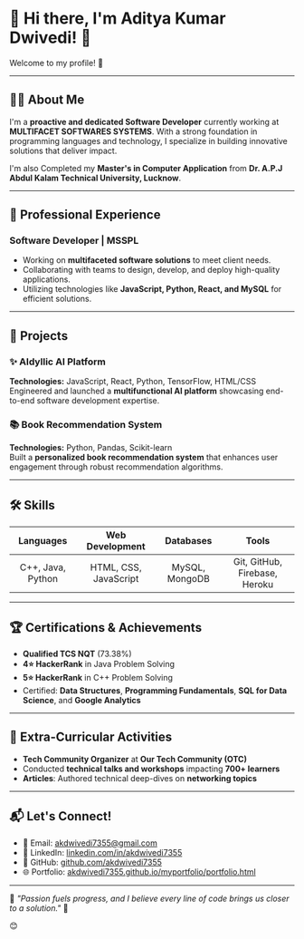 # 🌟 Hi there, I'm **Aditya Kumar Dwivedi**! 👋  

Welcome to my profile! 🚀  

---

## 👨‍💻 **About Me**  
I'm a **proactive and dedicated Software Developer** currently working at **MULTIFACET SOFTWARES SYSTEMS**. With a strong foundation in programming languages and technology, I specialize in building innovative solutions that deliver impact.  

I'm also Completed my **Master's in Computer Application** from **Dr. A.P.J Abdul Kalam Technical University, Lucknow**.

---

## 💼 **Professional Experience**  

### **Software Developer | MSSPL**  
- Working on **multifaceted software solutions** to meet client needs.  
- Collaborating with teams to design, develop, and deploy high-quality applications.  
- Utilizing technologies like **JavaScript, Python, React, and MySQL** for efficient solutions.  

---

## 🚀 **Projects**  

### **✨ AIdyllic AI Platform**  
**Technologies:** JavaScript, React, Python, TensorFlow, HTML/CSS  
Engineered and launched a **multifunctional AI platform** showcasing end-to-end software development expertise.

### **📚 Book Recommendation System**  
**Technologies:** Python, Pandas, Scikit-learn  
Built a **personalized book recommendation system** that enhances user engagement through robust recommendation algorithms.

---

## 🛠️ **Skills**  

| **Languages** | **Web Development** | **Databases** | **Tools** |
| :-----------: | :----------------: | :-----------: | :-------: |
| C++, Java, Python | HTML, CSS, JavaScript | MySQL, MongoDB | Git, GitHub, Firebase, Heroku |

---

## 🏆 **Certifications & Achievements**  

- **Qualified TCS NQT** (73.38%)  
- **4⭐ HackerRank** in Java Problem Solving  
- **5⭐ HackerRank** in C++ Problem Solving  
- Certified: **Data Structures**, **Programming Fundamentals**, **SQL for Data Science**, and **Google Analytics**  

---

## 🌟 **Extra-Curricular Activities**  

- **Tech Community Organizer** at **Our Tech Community (OTC)**  
- Conducted **technical talks and workshops** impacting **700+ learners**  
- **Articles**: Authored technical deep-dives on **networking topics**  

---

## 📬 **Let's Connect!**  

- 📧 Email: [akdwivedi7355@gmail.com](mailto:akdwivedi7355@gmail.com)  
- 🔗 LinkedIn: [linkedin.com/in/akdwivedi7355](https://linkedin.com/in/akdwivedi7355)  
- 🐙 GitHub: [github.com/akdwivedi7355](https://github.com/akdwivedi7355)  
- 🌐 Portfolio: [akdwivedi7355.github.io/myportfolio/portfolio.html](https://akdwivedi7355.github.io/myportfolio/portfolio.html)  

---

🎯 *"Passion fuels progress, and I believe every line of code brings us closer to a solution."* 🚀  

 😊
